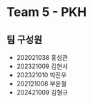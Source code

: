 # Team 5 - PKH

## 팀 구성원

- 202021038 홍성관
- 202321009 김현서
- 202321010 박진우
- 202121008 부윤철
- 202421009 김형규

```{tableofcontents}

```
